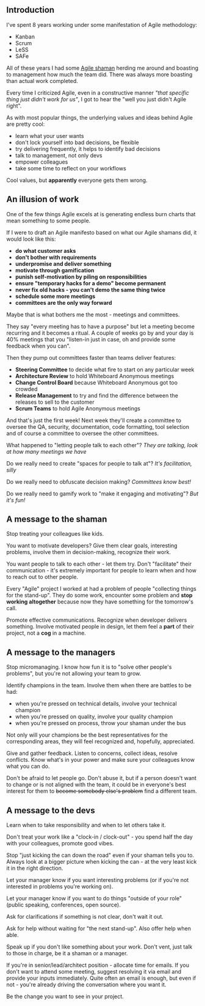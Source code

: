 ## Introduction

I've spent 8 years working under some manifestation of Agile methodology:
* Kanban
* Scrum
* LeSS
* SAFe

All of these years I had some [Agile shaman](https://grugbrain.dev/#grug-on-Agile) herding me around and boasting to
management how much the team did. There was always more boasting than actual work completed.

Every time I criticized Agile, even in a constructive manner _"that specific thing just didn't work for us"_, I got to
hear the "well you just didn't Agile right".

As with most popular things, the underlying values and ideas behind Agile are pretty cool:
* learn what your user wants
* don't lock yourself into bad decisions, be flexible
* try delivering frequently, it helps to identify bad decisions
* talk to management, not only devs
* empower colleagues
* take some time to reflect on your workflows

Cool values, but **apparently** everyone gets them wrong.

## An illusion of work

One of the few things Agile excels at is generating endless burn charts that mean something to some people.

If I were to draft an Agile manifesto based on what our Agile shamans did, it would look like this:
* **do what customer asks**
* **don't bother with requirements**
* **underpromise and deliver something**
* **motivate through gamification**
* **punish self-motivation by piling on responsibilities**
* **ensure "temporary hacks for a demo" become permanent**
* **never fix old hacks - you can't demo the same thing twice**
* **schedule some more meetings**
* **committees are the only way forward**

Maybe that is what bothers me the most - meetings and committees.

They say "every meeting has to have a purpose" but let a meeting become recurring and it becomes a ritual. A couple of
weeks go by and your day is 40% meetings that you "listen-in just in case, oh and provide some feedback when you can".

Then they pump out committees faster than teams deliver features:
* **Steering Committee** to decide what fire to start on any particular week
* **Architecture Review** to hold Whiteboard Anonymous meetings
* **Change Control Board** because Whiteboard Anonymous got too crowded
* **Release Management** to try and find the difference between the releases to sell to the customer
* **Scrum Teams** to hold Agile Anonymous meetings

And that's just the first week! Next week they'll create a committee to oversee the QA, security, documentation, code
formatting, tool selection and of course a committee to oversee the other committees.

What happened to "letting people talk to each other"? _They are talking, look at how many meetings we have_

Do we really need to create "spaces for people to talk at"? _It's facilitation, silly_

Do we really need to obfuscate decision making? _Committees know best!_

Do we really need to gamify work to "make it engaging and motivating"? _But it's fun!_

## A message to the shaman

Stop treating your colleagues like kids.

You want to motivate developers? Give them clear goals, interesting problems, involve them in decision-making,
recognize their work.

You want people to talk to each other - let them try. Don't "facilitate" their communication - it's extremely important
for people to learn when and how to reach out to other people.

Every "Agile" project I worked at had a problem of people "collecting things for the stand-up". They do some work,
encounter some problem and **stop working altogether** because now they have something for the tomorrow's call.

Promote effective communications. Recognize when developer delivers something. Involve motivated people in design, let
them feel a **part** of their project, not a **cog** in a machine.

## A message to the managers

Stop micromanaging. I know how fun it is to "solve other people's problems", but you're not allowing your team to grow.

Identify champions in the team. Involve them when there are battles to be had:
* when you're pressed on technical details, involve your technical champion
* when you're pressed on quality, involve your quality champion
* when you're pressed on process, throw your shaman under the bus

Not only will your champions be the best representatives for the corresponding areas, they will feel recognized and,
hopefully, appreciated.

Give and gather feedback. Listen to concerns, collect ideas, resolve conflicts. Know what's in your power and make sure
your colleagues know what you can do.

Don't be afraid to let people go. Don't abuse it, but if a person doesn't want to change or is not aligned with the
team, it could be in everyone's best interest for them to ~~become somebody else's problem~~ find a different team.

## A message to the devs

Learn when to take responsibility and when to let others take it.

Don't treat your work like a "clock-in / clock-out" - you spend half the day with your colleagues, promote good vibes.

Stop "just kicking the can down the road" even if your shaman tells you to. Always look at a bigger picture when
kicking the can - at the very least kick it in the right direction.

Let your manager know if you want interesting problems (or if you're not interested in problems you're working on).

Let your manager know if you want to do things "outside of your role" (public speaking, conferences, open source).

Ask for clarifications if something is not clear, don't wait it out.

Ask for help without waiting for "the next stand-up". Also offer help when able.

Speak up if you don't like something about your work. Don't vent, just talk to those in charge, be it a shaman or a
manager.

If you're in senior/lead/architect position - allocate time for emails. If you don't want to attend some meeting,
suggest resolving it via email and provide your inputs immediately. Quite often an email is enough, but even if not -
you're already driving the conversation where you want it.

Be the change you want to see in your project.
